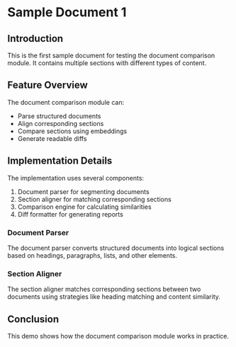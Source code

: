 # Sample Document 1

## Introduction

This is the first sample document for testing the document comparison module. It contains multiple sections with different types of content.

## Feature Overview

The document comparison module can:

- Parse structured documents
- Align corresponding sections
- Compare sections using embeddings
- Generate readable diffs

## Implementation Details

The implementation uses several components:

1. Document parser for segmenting documents
2. Section aligner for matching corresponding sections
3. Comparison engine for calculating similarities
4. Diff formatter for generating reports

### Document Parser

The document parser converts structured documents into logical sections based on headings, paragraphs, lists, and other elements.

### Section Aligner

The section aligner matches corresponding sections between two documents using strategies like heading matching and content similarity.

## Conclusion

This demo shows how the document comparison module works in practice.
